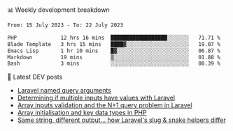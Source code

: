 📊 Weekly development breakdown
<!--START_SECTION:waka-->

```txt
From: 15 July 2023 - To: 22 July 2023

PHP              12 hrs 16 mins  ██████████████████░░░░░░░   71.71 %
Blade Template   3 hrs 15 mins   ████▓░░░░░░░░░░░░░░░░░░░░   19.07 %
Emacs Lisp       1 hr 10 mins    █▓░░░░░░░░░░░░░░░░░░░░░░░   06.87 %
Markdown         19 mins         ▒░░░░░░░░░░░░░░░░░░░░░░░░   01.88 %
Bash             3 mins          ░░░░░░░░░░░░░░░░░░░░░░░░░   00.39 %
```

<!--END_SECTION:waka-->

📕 Latest DEV posts
<!-- BLOG-POST-LIST:START -->
- [Laravel named query arguments](https://dev.to/michaelvickersuk/laravel-named-query-arguments-28kd)
- [Determining if multiple inputs have values with Laravel](https://dev.to/michaelvickersuk/determining-if-multiple-inputs-have-values-with-laravel-km6)
- [Array inputs validation and the N+1 query problem in Laravel](https://dev.to/michaelvickersuk/array-inputs-validation-and-the-n1-query-problem-in-laravel-2agb)
- [Array initialisation and key data types in PHP](https://dev.to/michaelvickersuk/array-initialisation-and-key-data-types-in-php-1e5b)
- [Same string, different output... how Laravel&#39;s slug &amp; snake helpers differ](https://dev.to/michaelvickersuk/same-string-different-output-how-laravels-slug-snake-helpers-differ-1ccj)
<!-- BLOG-POST-LIST:END -->
